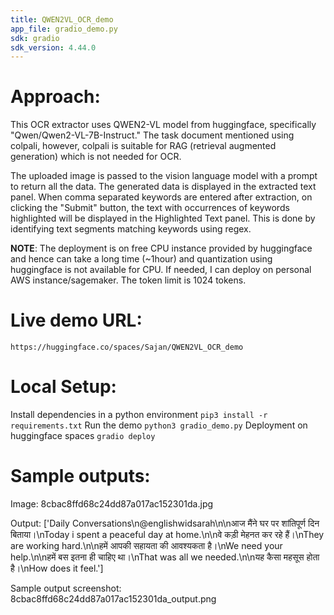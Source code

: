 ```yaml
---
title: QWEN2VL_OCR_demo
app_file: gradio_demo.py
sdk: gradio
sdk_version: 4.44.0
---
```


# Approach:
This OCR extractor uses QWEN2-VL model from huggingface, specifically "Qwen/Qwen2-VL-7B-Instruct."
The task document mentioned using colpali, however, colpali is suitable for RAG (retrieval augmented generation) which is not needed for OCR.

The uploaded image is passed to the vision language model with a prompt to return all the data. The generated data is displayed in the extracted text panel. When comma separated keywords are entered after extraction, on clicking the "Submit" button, the text with occurrences of keywords highlighted will be displayed in the Highlighted Text panel. This is done by identifying text segments matching keywords using regex.

**NOTE**: The deployment is on free CPU instance provided by huggingface and hence can take a long time (~1hour) and quantization using huggingface is not available for CPU. If needed, I can deploy on personal AWS instance/sagemaker.
The token limit is 1024 tokens.


# Live demo URL:
`https://huggingface.co/spaces/Sajan/QWEN2VL_OCR_demo`


# Local Setup:
Install dependencies in a python environment
`pip3 install -r requirements.txt`
Run the demo
`python3 gradio_demo.py`
Deployment on huggingface spaces
`gradio deploy`

# Sample outputs:
Image: 8cbac8ffd68c24dd87a017ac152301da.jpg

Output: ['Daily Conversations\n@englishwidsarah\n\nआज मैंने घर पर शांतिपूर्ण दिन बिताया।\nToday i spent a peaceful day at home.\n\nवे कड़ी मेहनत कर रहे हैं।\nThey are working hard.\n\nहमें आपकी सहायता की आवश्यकता है।\nWe need your help.\n\nहमें बस इतना ही चाहिए था।\nThat was all we needed.\n\nयह कैसा महसूस होता है।\nHow does it feel.']

Sample output screenshot: 8cbac8ffd68c24dd87a017ac152301da_output.png